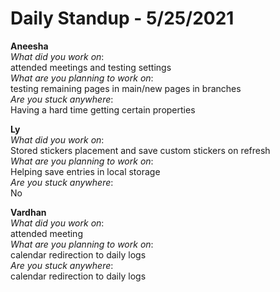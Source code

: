 # Daily Standup - 5/25/2021

**Aneesha**  
*What did you work on*:  
attended meetings and testing settings   
*What are you planning to work on*:  
testing remaining pages in main/new pages in branches  
*Are you stuck anywhere*:  
Having a hard time getting certain properties

**Ly**  
*What did you work on*:  
Stored stickers placement and save custom stickers on refresh   
*What are you planning to work on*:  
Helping save entries in local storage  
*Are you stuck anywhere*:  
No

**Vardhan**  
*What did you work on*:  
attended meeting   
*What are you planning to work on*:  
calendar redirection to daily logs  
*Are you stuck anywhere*:  
calendar redirection to daily logs